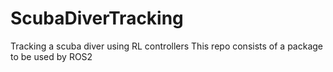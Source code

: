 # ScubaDiverTracking
Tracking a scuba diver using RL controllers
This repo consists of a package to be used by ROS2 
